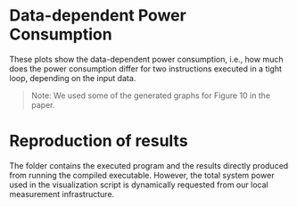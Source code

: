 Data-dependent Power Consumption
================================

These plots show the data-dependent power consumption, i.e., how much does the power consumption differ for two instructions executed in a tight loop, depending on the input data.

> Note: We used some of the generated graphs for Figure 10 in the paper.

Reproduction of results
=======================

The folder contains the executed program and the results directly produced from running the compiled executable. However, the total system power used in the visualization script is dynamically requested from our local measurement infrastructure. 